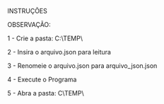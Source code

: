 INSTRUÇÕES

OBSERVAÇÃO:

1 - Crie a pasta: C:\TEMP\

2 - Insira o arquivo.json para leitura

3 - Renomeie o arquivo.json para arquivo_json.json

4 - Execute o Programa

5 - Abra a pasta: C\TEMP\
